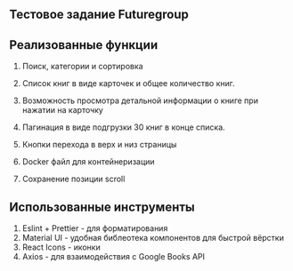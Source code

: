 ## Тестовое задание Futuregroup

## Реализованные функции

1. Поиск, категории и сортировка

2. Список книг в виде карточек и общее количество книг.

3. Возможность просмотра детальной информации о книге при нажатии на карточку

3. Пагинация в виде подгрузки 30 книг в конце списка.

4. Кнопки перехода в верх и низ страницы

5. Docker файл для контейнеризации

7. Сохранение позиции scroll

## Использованные инструменты

1. Eslint + Prettier  - для форматирования
2. Material UI - удобная библеотека компонентов для быстрой вёрстки
3. React Icons - иконки
4. Axios - для взаимодействия с Google Books API 